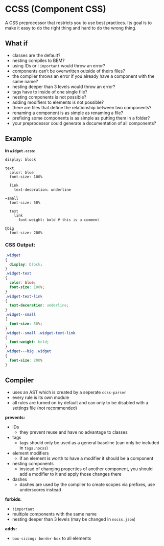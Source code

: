 CCSS (Component CSS)
===

A CSS preprocessor that restricts you to use best practices. Its goal is to make it easy to do the right thing and hard to do the wrong thing.

What if
--------

- classes are the default?
- nesting compiles to BEM?
- using IDs or `!important` would throw an error?
- components can’t be overwritten outside of theirs files?
- the compiler throws an error if you already have a component with the same name?
- nesting deeper than 3 levels would throw an error?
- tags have to inside of one single file?
- nesting components is not possible?
- adding modifiers to elements is not possible?
- there are files that define the relationship between two components?
- renaming a component is as simple as renaming a file?
- prefixing some components is as simple as putting them in a folder?
- your preprocessor could generate a documentation of all components?

Example
------

__in `widget.ccss`:__

```
display: block

text
  color: blue
  font-size: 100%

  link
    text-decoration: underline
    
=small
  font-size: 50%
  
  text
    link
      font-weight: bold # this is a comment
      
@big
  font-size: 200%
```

### CSS Output:

```css
.widget
{
  display: block;
}
.widget-text
{
  color: blue;
  font-size: 100%;
}
.widget-text-link
{
  text-decoration: underline;
}
.widget--small
{
  font-size: 50%;
}
.widget--small .widget-text-link
{
  font-weight: bold;
}
.widget---big .widget
{
  font-size: 200%
}
```

Compiler
--------

- uses an AST which is created by a seperate `ccss-parser`
- every rule is its own module
- all rules are turned on by default and can only to be disabled with a settings file (not recommended)

__prevents:__
- IDs
  - they prevent reuse and have no advantage to classes
- tags
  - tags should only be used as a general baseline (can only be included in `tags.nocss`)
- element modifiers
  - if an element is worth to have a modifier it should be a component
- nesting components
  - instead of changing properties of another component, you should add a modifier to it and apply those changes there
- dashes
  - dashes are used by the compiler to create scopes via prefixes, use underscores instead

__forbids:__
- `!important`
- multiple components with the same name
- nesting deeper than 3 levels (may be changed in `nocss.json`)

__adds:__
- `box-sizing: border-box` to all elements
